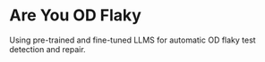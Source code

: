# Are You OD Flaky
Using pre-trained and fine-tuned LLMS for automatic OD flaky test detection and repair. 
